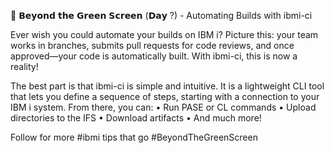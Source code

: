 🤖 𝗕𝗲𝘆𝗼𝗻𝗱 𝘁𝗵𝗲 𝗚𝗿𝗲𝗲𝗻 𝗦𝗰𝗿𝗲𝗲𝗻 (𝗗𝗮𝘆 ?) - Automating Builds with ibmi-ci

Ever wish you could automate your builds on IBM i? Picture this: your team works in branches, submits pull requests for code reviews, and once approved—your code is automatically built. With ibmi-ci, this is now a reality!

The best part is that ibmi-ci is simple and intuitive. It is a lightweight CLI tool that lets you define a sequence of steps, starting with a connection to your IBM i system. From there, you can:
  • Run PASE or CL commands
  • Upload directories to the IFS
  • Download artifacts
  • And much more!

Follow for more #ibmi tips that go #BeyondTheGreenScreen
